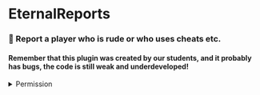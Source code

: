 # EternalReports

### 📢 Report a player who is rude or who uses cheats etc.

#### Remember that this plugin was created by our students, and it probably has bugs, the code is still weak and underdeveloped!

<details><summary>Permission</summary>

* eternalreports.recieve - Receive reports in-game
* eternalreports.reload - Reload configuration and messages in-game

</details>